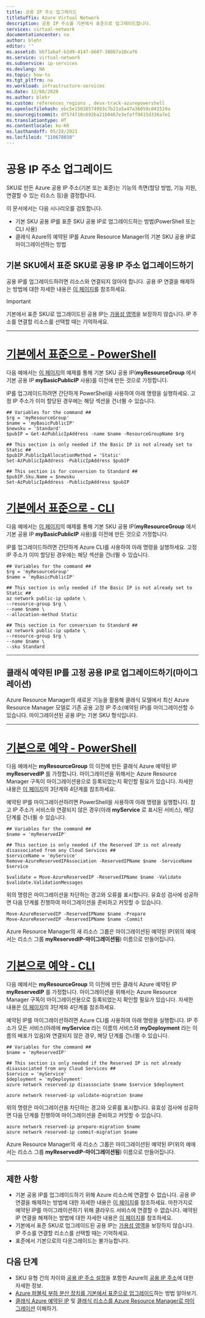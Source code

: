 ```yaml
---
title: 공용 IP 주소 업그레이드
titleSuffix: Azure Virtual Network
description: 공용 IP 주소를 기본에서 표준으로 업그레이드합니다.
services: virtual-network
documentationcenter: na
author: blehr
editor: ''
ms.assetid: bb71abaf-b2d9-4147-b607-38067a10caf6
ms.service: virtual-network
ms.subservice: ip-services
ms.devlang: NA
ms.topic: how-to
ms.tgt_pltfrm: na
ms.workload: infrastructure-services
ms.date: 12/08/2020
ms.author: blehr
ms.custom: references_regions , devx-track-azurepowershell
ms.openlocfilehash: ebc5e15038574983c7b21a5a47a36059c041519a
ms.sourcegitcommit: df574710c692ba21b0467e3efeff9415d336a7e1
ms.translationtype: HT
ms.contentlocale: ko-KR
ms.lasthandoff: 05/28/2021
ms.locfileid: "110678650"
---
```

# <a name="upgrade-public-ip-addresses"></a>공용 IP 주소 업그레이드

SKU로 만든 Azure 공용 IP 주소(기본 또는 표준)는 기능의 측면(할당 방법, 기능 지원, 연결할 수 있는 리소스 등)을 결정합니다. 

이 문서에서는 다음 시나리오를 검토합니다.
* 기본 SKU 공용 IP를 표준 SKU 공용 IP로 업그레이드하는 방법(PowerShell 또는 CLI 사용)
* 클래식 Azure의 예약된 IP를 Azure Resource Manager의 기본 SKU 공용 IP로 마이그레이션하는 방법

## <a name="upgrade-public-ip-address-from-basic-to-standard-sku"></a>기본 SKU에서 표준 SKU로 공용 IP 주소 업그레이드하기

공용 IP를 업그레이드하려면 리소스와 연결되지 않아야 합니다. 공용 IP 연결을 해제하는 방법에 대한 자세한 내용은 [이 페이지](./virtual-network-public-ip-address.md#view-modify-settings-for-or-delete-a-public-ip-address)를 참조하세요.

>[!IMPORTANT]
>기본에서 표준 SKU로 업그레이드된 공용 IP는 [가용성 영역](../availability-zones/az-overview.md?toc=%2fazure%2fvirtual-network%2ftoc.json#availability-zones)을 보장하지 않습니다.  IP 주소를 연결할 리소스를 선택할 때는 기억하세요.

---
# <a name="basic-to-standard---powershell"></a>[**기본에서 표준으로 - PowerShell**](#tab/option-upgrade-powershell)

다음 예에서는 [이 페이지](./create-public-ip-powershell.md?tabs=option-create-public-ip-basic)의 예제를 통해 기본 SKU 공용 IP(**myResourceGroup** 에서 기본 공용 IP **myBasicPublicIP** 사용)를 이전에 만든 것으로 가정합니다.

IP를 업그레이드하려면 간단하게 PowerShell을 사용하여 아래 명령을 실행하세요.  고정 IP 주소가 이미 할당된 경우에는 해당 섹션을 건너뛸 수 있습니다.

```azurepowershell-interactive
## Variables for the command ##
$rg = 'myResourceGroup'
$name = 'myBasicPublicIP'
$newsku = 'Standard'
$pubIP = Get-AzPublicIpAddress -name $name -ResourceGroupName $rg

## This section is only needed if the Basic IP is not already set to Static ##
$pubIP.PublicIpAllocationMethod = 'Static'
Set-AzPublicIpAddress -PublicIpAddress $pubIP

## This section is for conversion to Standard ##
$pubIP.Sku.Name = $newsku
Set-AzPublicIpAddress -PublicIpAddress $pubIP
```

# <a name="basic-to-standard---cli"></a>[**기본에서 표준으로 - CLI**](#tab/option-upgrade-cli)

다음 예에서는 [이 페이지](./create-public-ip-cli.md?tabs=option-create-public-ip-basic)의 예제를 통해 기본 SKU 공용 IP(**myResourceGroup** 에서 기본 공용 IP **myBasicPublicIP** 사용)를 이전에 만든 것으로 가정합니다.

IP를 업그레이드하려면 간단하게 Azure CLI를 사용하여 아래 명령을 실행하세요.  고정 IP 주소가 이미 할당된 경우에는 해당 섹션을 건너뛸 수 있습니다.

```azurecli-interactive
## Variables for the command ##
$rg = 'myResourceGroup'
$name = 'myBasicPublicIP'

## This section is only needed if the Basic IP is not already set to Static ##
az network public-ip update \
--resource-group $rg \
--name $name \
--allocation-method Static 

## This section is for conversion to Standard ##
az network public-ip update \
--resource-group $rg \
--name $name \
--sku Standard
```
---

## <a name="upgrade-migrate-a-classic-reserved-ip-to-a-static-public-ip"></a>클래식 예약된 IP를 고정 공용 IP로 업그레이드하기(마이그레이션)

Azure Resource Manager의 새로운 기능을 활용해 클래식 모델에서 최신 Azure Resource Manager 모델로 기존 공용 고정 IP 주소(예약된 IP)를 마이그레이션할 수 있습니다.  마이그레이션된 공용 IP는 기본 SKU 형식입니다.


---

# <a name="reserved-to-basic---powershell"></a>[**기본으로 예약 - PowerShell**](#tab/option-migrate-powershell)

다음 예에서는 **myResourceGroup** 의 이전에 만든 클래식 Azure 예약된 IP **myReservedIP** 를 가정합니다. 마이그레이션을 위해서는 Azure Resource Manager 구독이 마이그레이션용으로 등록되었는지 확인할 필요가 있습니다. 자세한 내용은 [이 페이지](../virtual-machines/migration-classic-resource-manager-ps.md)의 3단계와 4단계를 참조하세요.

예약된 IP를 마이그레이션하려면 PowerShell을 사용하여 아래 명령을 실행합니다.  참고 IP 주소가 서비스와 연결되지 않은 경우(아래 **myService** 로 표시된 서비스), 해당 단계를 건너뛸 수 있습니다.

```azurepowershell-interactive
## Variables for the command ##
$name = 'myReservedIP'

## This section is only needed if the Reserved IP is not already disassociated from any Cloud Services ##
$serviceName = 'myService'
Remove-AzureReservedIPAssociation -ReservedIPName $name -ServiceName $service

$validate = Move-AzureReservedIP -ReservedIPName $name -Validate
$validate.ValidationMessages
```
위의 명령은 마이그레이션을 차단하는 경고와 오류를 표시합니다. 유효성 검사에 성공하면 다음 단계를 진행하여 마이그레이션을 준비하고 커밋할 수 있습니다.
```azurepowershell-interactive
Move-AzureReservedIP -ReservedIPName $name -Prepare
Move-AzureReservedIP -ReservedIPName $name -Commit
```
Azure Resource Manager의 새 리소스 그룹은 마이그레이션된 예약된 IP(위의 예에서는 리소스 그룹 **myReservedIP-마이그레이션됨**) 이름으로 만들어집니다.

# <a name="reserved-to-basic---cli"></a>[**기본으로 예약 - CLI**](#tab/option-migrate-cli)

다음 예에서는 **myResourceGroup** 의 이전에 만든 클래식 Azure 예약된 IP **myReservedIP** 를 가정합니다. 마이그레이션을 위해서는 Azure Resource Manager 구독이 마이그레이션용으로 등록되었는지 확인할 필요가 있습니다. 자세한 내용은 [이 페이지](../virtual-machines/migration-classic-resource-manager-cli.md)의 3단계와 4단계를 참조하세요.

예약된 IP를 마이그레이션하려면 Azure CLI를 사용하여 아래 명령을 실행합니다.  IP 주소가 모든 서비스(아래에 **myService** 라는 이름의 서비스와 **myDeployment** 라는 이름의 배포가 있음)와 연결되지 않은 경우, 해당 단계를 건너뛸 수 있습니다.

```azurecli-interactive
## Variables for the command ##
$name = 'myReservedIP'

## This section is only needed if the Reserved IP is not already disassociated from any Cloud Services ##
$service = 'myService'
$deployment = 'myDeployment'
azure network reserved-ip disassociate $name $service $deployment

azure network reserved-ip validate-migration $name
```
위의 명령은 마이그레이션을 차단하는 경고와 오류를 표시합니다. 유효성 검사에 성공하면 다음 단계를 진행하여 마이그레이션을 준비하고 커밋할 수 있습니다.
```azurecli-interactive
azure network reserved-ip prepare-migration $name
azure network reserved-ip commit-migration $name
```
Azure Resource Manager의 새 리소스 그룹은 마이그레이션된 예약된 IP(위의 예에서는 리소스 그룹 **myReservedIP-마이그레이션됨**) 이름으로 만들어집니다.

---

## <a name="limitations"></a>제한 사항

* 기본 공용 IP를 업그레이드하기 위해 Azure 리소스에 연결할 수 없습니다.  공용 IP 연결을 해제하는 방법에 대한 자세한 내용은 [이 페이지](./virtual-network-public-ip-address.md#view-modify-settings-for-or-delete-a-public-ip-address)를 참조하세요.  마찬가지로 예약된 IP를 마이그레이션하기 위해 클라우드 서비스에 연결할 수 없습니다.  예약된 IP 연결을 해제하는 방법에 대한 자세한 내용은 [이 페이지](./remove-public-ip-address-vm.md)를 참조하세요.  
* 기본에서 표준 SKU로 업그레이드된 공용 IP는 [가용성 영역](../availability-zones/az-overview.md?toc=%2fazure%2fvirtual-network%2ftoc.json#availability-zones)을 보장하지 않습니다.  IP 주소를 연결할 리소스를 선택할 때는 기억하세요.
* 표준에서 기본으로의 다운그레이드는 불가능합니다.

## <a name="next-steps"></a>다음 단계

- SKU 유형 간의 차이와 [공용 IP 주소 설정](virtual-network-public-ip-address.md#create-a-public-ip-address)을 포함한 Azure의 [공용 IP 주소](./public-ip-addresses.md#public-ip-addresses)에 대한 자세한 정보.
- [Azure 퍼블릭 부하 분산 장치를 기본에서 표준으로 업그레이드](../load-balancer/upgrade-basic-standard.md)하는 방법 알아보기.
- [클래식 Azure 예약된 IP](/previous-versions/azure/virtual-network/virtual-networks-reserved-public-ip) 및 [클래식 리소스를 Azure Resource Manager로 마이그레이션](../virtual-machines/migration-classic-resource-manager-overview.md) 이해하기.
